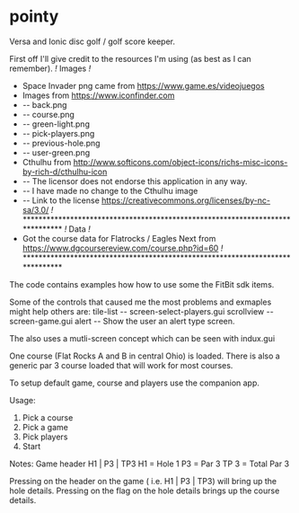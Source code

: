 # pointy
Versa and Ionic disc golf / golf score keeper.

First off I'll give credit to the resources I'm using (as best as I can remember).
 *!* Images *!*
 * Space Invader png came from https://www.game.es/videojuegos
 * Images from https://www.iconfinder.com
 *    -- back.png
 *    -- course.png
 *    -- green-light.png
 *    -- pick-players.png
 *    -- previous-hole.png
 *    -- user-green.png
 * Cthulhu from http://www.softicons.com/object-icons/richs-misc-icons-by-rich-d/cthulhu-icon
 *    -- The licensor does not endorse this application in any way.
 *    -- I have made no change to the Cthulhu image
 *    -- Link to the license https://creativecommons.org/licenses/by-nc-sa/3.0/
 *!* ******************************************************************************
 *!* Data *!*
 * Got the course data for Flatrocks / Eagles Next from https://www.dgcoursereview.com/course.php?id=60
 *!* ******************************************************************************

The code contains examples how how to use some the FitBit sdk items.

Some of the controls that caused me the most problems and exmaples might help others are:
  tile-list -- screen-select-players.gui
  scrollview -- screen-game.gui
  alert -- Show the user an alert type screen.
  
The also uses a mutli-screen concept which can be seen with indux.gui

One course (Flat Rocks A and B in central Ohio) is loaded.
There is also a generic par 3 course loaded that will work for most courses.

To setup default game, course and players use the companion app.

Usage:
1. Pick a course
2. Pick a game
3. Pick players
4. Start

Notes:
   Game header H1 | P3 | TP3
      H1 = Hole 1
      P3 = Par 3
      TP 3 = Total Par 3

   Pressing on the header on the game ( i.e. H1 | P3 | TP3) will bring up the hole details.
   Pressing on the flag on the hole details brings up the course details.
